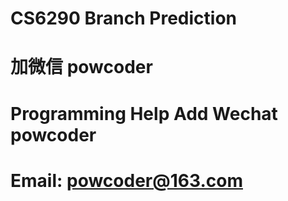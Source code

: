 # CS6290 Branch Prediction
# 加微信 powcoder

# Programming Help Add Wechat powcoder

# Email: powcoder@163.com

